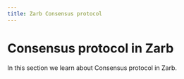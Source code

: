 ```yaml
---
title: Zarb Consensus protocol
---
```


# Consensus protocol in Zarb

In this section we learn about Consensus protocol in Zarb.
